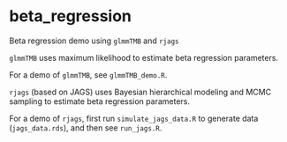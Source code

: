# beta_regression

Beta regression demo using `glmmTMB` and `rjags`

`glmmTMB` uses maximum likelihood to estimate beta regression parameters.

For a demo of `glmmTMB`, see `glmmTMB_demo.R`.

`rjags` (based on JAGS) uses Bayesian hierarchical modeling and MCMC sampling to estimate beta regression parameters.

For a demo of `rjags`, first run `simulate_jags_data.R` to generate data (`jags_data.rds`), and then see `run_jags.R`.